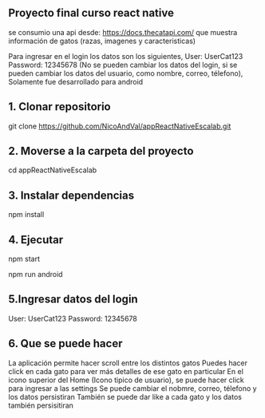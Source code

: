 
## Proyecto final curso react native

se consumio una api desde: https://docs.thecatapi.com/ que muestra información de gatos (razas, imagenes y caracteristicas) 

Para ingresar en el login los datos son los siguientes, 
User: UserCat123
Password: 12345678
(No se pueden cambiar los datos del login, si se pueden cambiar los datos del usuario, como nombre, correo, télefono), Solamente fue desarrollado 
para android

## 1. Clonar repositorio

git clone https://github.com/NicoAndVal/appReactNativeEscalab.git


## 2. Moverse a la carpeta del proyecto

cd appReactNativeEscalab

## 3. Instalar dependencias

npm install 

## 4. Ejecutar

npm start

npm run android

## 5.Ingresar datos del login

User: UserCat123
Password: 12345678

## 6. Que se puede hacer

La aplicación permite hacer scroll entre los distintos gatos
Puedes hacer click en cada gato para ver más detalles de ese gato en particular
En el icono superior del Home (Icono tipico de usuario), se puede hacer click para ingresar a las settings
Se puede cambiar el nobmre, correo, télefono y los datos persistiran 
También se puede dar like a cada gato y los datos también persisitiran


